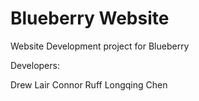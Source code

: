 # Blueberry Website

Website Development project for Blueberry

Developers:

Drew Lair
Connor Ruff
Longqing Chen
